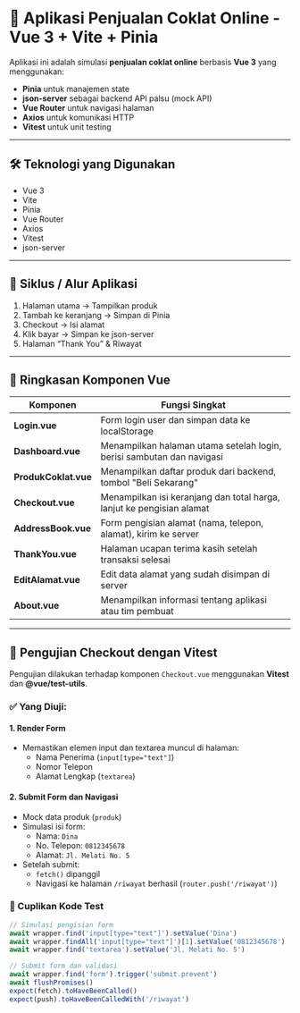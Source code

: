 # 🍫 Aplikasi Penjualan Coklat Online - Vue 3 + Vite + Pinia

Aplikasi ini adalah simulasi **penjualan coklat online** berbasis **Vue 3** yang menggunakan:
- **Pinia** untuk manajemen state
- **json-server** sebagai backend API palsu (mock API)
- **Vue Router** untuk navigasi halaman
- **Axios** untuk komunikasi HTTP
- **Vitest** untuk unit testing

---

## 🛠 Teknologi yang Digunakan

- Vue 3
- Vite
- Pinia
- Vue Router
- Axios
- Vitest
- json-server

---

## 🔄 Siklus / Alur Aplikasi

1. Halaman utama → Tampilkan produk
2. Tambah ke keranjang → Simpan di Pinia
3. Checkout → Isi alamat
4. Klik bayar → Simpan ke json-server
5. Halaman “Thank You” & Riwayat

---

## 📁 Ringkasan Komponen Vue

| Komponen           | Fungsi Singkat                                                                |
|--------------------|-------------------------------------------------------------------------------|
| **Login.vue**       | Form login user dan simpan data ke localStorage                              |
| **Dashboard.vue**   | Menampilkan halaman utama setelah login, berisi sambutan dan navigasi        |
| **ProdukCoklat.vue**| Menampilkan daftar produk dari backend, tombol "Beli Sekarang"               |
| **Checkout.vue**    | Menampilkan isi keranjang dan total harga, lanjut ke pengisian alamat        |
| **AddressBook.vue** | Form pengisian alamat (nama, telepon, alamat), kirim ke server               |
| **ThankYou.vue**    | Halaman ucapan terima kasih setelah transaksi selesai                        |
| **EditAlamat.vue**  | Edit data alamat yang sudah disimpan di server                               |
| **About.vue**       | Menampilkan informasi tentang aplikasi atau tim pembuat                      |

---

## 🧪 Pengujian Checkout dengan Vitest

Pengujian dilakukan terhadap komponen `Checkout.vue` menggunakan **Vitest** dan **@vue/test-utils**.

### ✅ Yang Diuji:

#### 1. **Render Form**

- Memastikan elemen input dan textarea muncul di halaman:
  - Nama Penerima (`input[type="text"]`)
  - Nomor Telepon
  - Alamat Lengkap (`textarea`)

#### 2. **Submit Form dan Navigasi**

- Mock data produk (`produk`)
- Simulasi isi form:
  - Nama: `Dina`
  - No. Telepon: `0812345678`
  - Alamat: `Jl. Melati No. 5`
- Setelah submit:
  - `fetch()` dipanggil
  - Navigasi ke halaman `/riwayat` berhasil (`router.push('/riwayat')`)

### 🧪 Cuplikan Kode Test

```js
// Simulasi pengisian form
await wrapper.find('input[type="text"]').setValue('Dina')
await wrapper.findAll('input[type="text"]')[1].setValue('0812345678')
await wrapper.find('textarea').setValue('Jl. Melati No. 5')

// Submit form dan validasi
await wrapper.find('form').trigger('submit.prevent')
await flushPromises()
expect(fetch).toHaveBeenCalled()
expect(push).toHaveBeenCalledWith('/riwayat')
